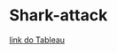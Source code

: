 # Shark-attack

[link do Tableau](https://public.tableau.com/profile/leonardo.prata.maciel#!/vizhome/Shark_attack/TheDangerofSharkAttacks)
